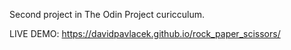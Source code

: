 Second project in The Odin Project curicculum.

LIVE DEMO: https://davidpavlacek.github.io/rock_paper_scissors/

